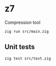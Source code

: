 # z7
Compression tool

```bash
zig run src/main.zig
```

## Unit tests
```bash
zig test src/test.zig
```
